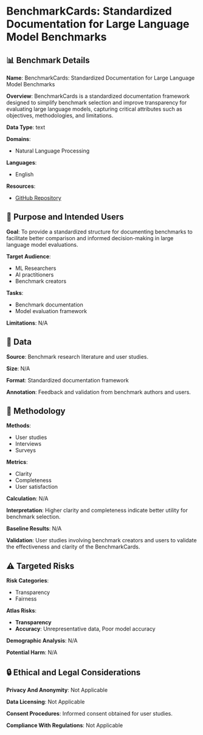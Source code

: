 # BenchmarkCards: Standardized Documentation for Large Language Model Benchmarks

## 📊 Benchmark Details

**Name**: BenchmarkCards: Standardized Documentation for Large Language Model Benchmarks

**Overview**: BenchmarkCards is a standardized documentation framework designed to simplify benchmark selection and improve transparency for evaluating large language models, capturing critical attributes such as objectives, methodologies, and limitations.

**Data Type**: text

**Domains**:
- Natural Language Processing

**Languages**:
- English

**Resources**:
- [GitHub Repository](https://github.com/SokolAnn/BenchmarkCards)

## 🎯 Purpose and Intended Users

**Goal**: To provide a standardized structure for documenting benchmarks to facilitate better comparison and informed decision-making in large language model evaluations.

**Target Audience**:
- ML Researchers
- AI practitioners
- Benchmark creators

**Tasks**:
- Benchmark documentation
- Model evaluation framework

**Limitations**: N/A

## 💾 Data

**Source**: Benchmark research literature and user studies.

**Size**: N/A

**Format**: Standardized documentation framework

**Annotation**: Feedback and validation from benchmark authors and users.

## 🔬 Methodology

**Methods**:
- User studies
- Interviews
- Surveys

**Metrics**:
- Clarity
- Completeness
- User satisfaction

**Calculation**: N/A

**Interpretation**: Higher clarity and completeness indicate better utility for benchmark selection.

**Baseline Results**: N/A

**Validation**: User studies involving benchmark creators and users to validate the effectiveness and clarity of the BenchmarkCards.

## ⚠️ Targeted Risks

**Risk Categories**:
- Transparency
- Fairness

**Atlas Risks**:
- **Transparency**
- **Accuracy**: Unrepresentative data, Poor model accuracy

**Demographic Analysis**: N/A

**Potential Harm**: N/A

## 🔒 Ethical and Legal Considerations

**Privacy And Anonymity**: Not Applicable

**Data Licensing**: Not Applicable

**Consent Procedures**: Informed consent obtained for user studies.

**Compliance With Regulations**: Not Applicable
